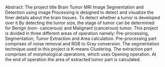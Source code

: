 Abstract: The project title Brain Tumor MRI Image Segmentation and Detection using image Processing is designed to detect and visualize the finer details about the brain tissues. To detect whether a tumor is developed over it.By detecting the tumor size, the stage of tumor can be determined for Benign (non- cancerous) and Malignant (cancerous) tumor. This project is divided in three different areas of operation namely: Pre-processing, Segmentation, Tumor Extraction and Area calculation. Pre-processing part comprises of noise removal and RGB to Gray conversion. The segmentation technique used in this project is K-means Clustering. The extraction part comprises of morphological operations, which uses Opening operation. At the end of operation the area of extracted tumor part is calculated.
